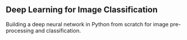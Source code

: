 ## Deep Learning for Image Classification

Building a deep neural network in Python from scratch for image pre-processing and classification.
